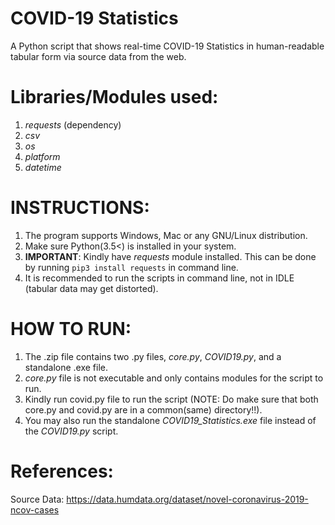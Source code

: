 # COVID-19 Statistics 

A Python script that shows real-time COVID-19 Statistics in human-readable tabular form via source data from the web.

# Libraries/Modules used:
1. *requests* (dependency)
2. *csv*
3. *os*
4. *platform*
5. *datetime*

# INSTRUCTIONS:
1. The program supports Windows, Mac or any GNU/Linux distribution.
2. Make sure Python(3.5<) is installed in your system.
3. **IMPORTANT**: Kindly have *requests* module installed. This can be done by running ```pip3 install requests``` in command line.
4. It is recommended to run the scripts in command line, not in IDLE (tabular data may get distorted).

# HOW TO RUN:
1. The .zip file contains two .py files, *core.py*, *COVID19.py*, and a standalone .exe file.
2. *core.py* file is not executable and only contains modules for the script to run.
3. Kindly run covid.py file to run the script (NOTE: Do make sure that both core.py and covid.py are in a common(same) directory!!).
4. You may also run the standalone *COVID19_Statistics.exe* file instead of the *COVID19.py* script.

# References:
Source Data: https://data.humdata.org/dataset/novel-coronavirus-2019-ncov-cases
